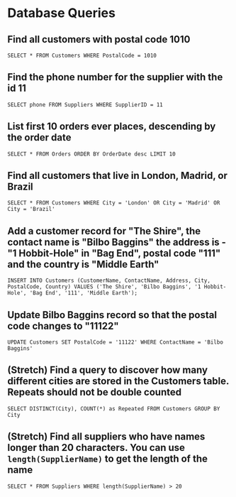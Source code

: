 # Database Queries

## Find all customers with postal code 1010

    SELECT * FROM Customers WHERE PostalCode = 1010

## Find the phone number for the supplier with the id 11

    SELECT phone FROM Suppliers WHERE SupplierID = 11

## List first 10 orders ever places, descending by the order date

    SELECT * FROM Orders ORDER BY OrderDate desc LIMIT 10

## Find all customers that live in London, Madrid, or Brazil

    SELECT * FROM Customers WHERE City = 'London' OR City = 'Madrid' OR City = 'Brazil'

## Add a customer record for "The Shire", the contact name is "Bilbo Baggins" the address is -"1 Hobbit-Hole" in "Bag End", postal code "111" and the country is "Middle Earth"

    INSERT INTO Customers (CustomerName, ContactName, Address, City, PostalCode, Country) VALUES ('The Shire', 'Bilbo Baggins', '1 Hobbit-Hole', 'Bag End', '111', 'Middle Earth');

## Update Bilbo Baggins record so that the postal code changes to "11122"

    UPDATE Customers SET PostalCode = '11122' WHERE ContactName = 'Bilbo Baggins'

## (Stretch) Find a query to discover how many different cities are stored in the Customers table. Repeats should not be double counted

    SELECT DISTINCT(City), COUNT(*) as Repeated FROM Customers GROUP BY City

## (Stretch) Find all suppliers who have names longer than 20 characters. You can use `length(SupplierName)` to get the length of the name

    SELECT * FROM Suppliers WHERE length(SupplierName) > 20
